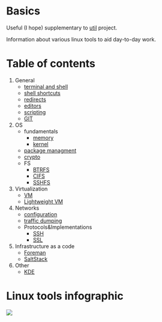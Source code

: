 # Basics
Useful (I hope) supplementary to [util](https://github.com/kiemlicz/util) project.

Information about various linux tools to aid day-to-day work.

# Table of contents  
1. General
   * [terminal and shell](terminal)
   * [shell shortcuts](shell)
   * [redirects](redirects)
   * [editors](editors)
   * [scripting](scripting)
   * [GIT](git)
2. OS  
   * fundamentals
     * [memory](memory)
     * [kernel](kernel)
   * [package managment](packages)
   * [crypto](crypto)
   * FS
     * [BTRFS](btrfs)
     * [CIFS](cifs)
     * [SSHFS](sshfs)
3. Virtualization
   * [VM](vm)
   * [Lightweight VM](Containerization)
4. Networks
   * [configuration](netcfg)
   * [traffic dumping](traffic)
   * Protocols&Implementations
     * [SSH](ssh)
     * [SSL](ssl)
5. Infrastructure as a code
   * [Foreman](Foreman)
   * [SaltStack](saltstack)
6. Other
   * [KDE](kde)

# Linux tools infographic
![](http://brendangregg.com/Perf/linux_perf_tools_full.png)